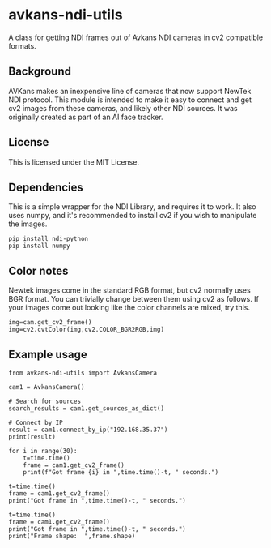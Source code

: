 # avkans-ndi-utils
A class for getting NDI frames out of Avkans NDI cameras in cv2 compatible formats.

## Background
AVKans makes an inexpensive line of cameras that now support NewTek NDI protocol.   This module is intended to make it easy to connect and get cv2 images from these cameras, and likely other NDI sources.   It was originally created as part of an AI face tracker.

## License
This is licensed under the MIT License.

## Dependencies
This is a simple wrapper for the NDI Library, and requires it to work.   It also uses numpy, and it's recommended to install cv2 if you wish to manipulate the images.
```
pip install ndi-python
pip install numpy
```

## Color notes
Newtek images come in the standard RGB format, but cv2 normally uses BGR format.   You can trivially change between them using cv2 as follows.   If your images come out looking like the color channels are mixed, try this.
```
img=cam.get_cv2_frame()
img=cv2.cvtColor(img,cv2.COLOR_BGR2RGB,img)
```

## Example usage

```
from avkans-ndi-utils import AvkansCamera

cam1 = AvkansCamera()

# Search for sources
search_results = cam1.get_sources_as_dict()

# Connect by IP
result = cam1.connect_by_ip("192.168.35.37")
print(result)

for i in range(30):
    t=time.time()
    frame = cam1.get_cv2_frame()
    print(f"Got frame {i} in ",time.time()-t, " seconds.")

t=time.time()
frame = cam1.get_cv2_frame()
print("Got frame in ",time.time()-t, " seconds.")

t=time.time()
frame = cam1.get_cv2_frame()
print("Got frame in ",time.time()-t, " seconds.")
print("Frame shape:  ",frame.shape)





```

